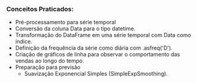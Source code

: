 ### Conceitos Praticados:
- Pré-processamento para série temporal
- Conversão da coluna Data para o tipo datetime.
- Transformação do DataFrame em uma série temporal com Data como índice.
- Definição da frequência da série como diária com .asfreq('D').
- Criação de gráficos de linha para observar o comportamento das vendas ao longo do tempo.
- Preparação para previsão
  - Suavização Exponencial Simples (SimpleExpSmoothing).
